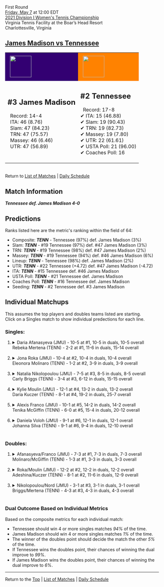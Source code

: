 First Round[](#top)<a name="top"></a>  
[Friday, May 7](../../schedule.md#05-07) at 12:00 EDT  
[2021 Division I Women's Tennis Championship](../index.md)  
Virginia Tennis Facility at the Boar’s Head Resort  
Charlottesville, Virginia  
## [James Madison vs Tennessee](https://www.ncaa.com/game/5833665)  

<table><tr style="background-color: #d9d9d9 !important"><td style="background-color: #330072 !important"><img src="https://www.ncaa.com/sites/default/files/images/logos/schools/j/james-madison.70.png" width="70" height="70" style="padding: 8px;" /></td><td style="background-color: #FF8200 !important"><img src="https://www.ncaa.com/sites/default/files/images/logos/schools/t/tennessee.70.png" width="70" height="70" style="padding: 8px;" /></td></tr><tr>
<td>  

<h2>#3 James Madison</h2>  
&nbsp; Record: 14-4<br>  
&nbsp; ITA: 46 (8.76)<br>  
&nbsp; Slam: 47 (84.23)<br>  
&nbsp; TRN: 47 (75.57)<br>  
&nbsp; Massey: 46 (6.46)<br>  
&nbsp; UTR: 47 (56.89)<br>  
<br>  

</td>
<td>  

<h2>#2 Tennessee</h2>  
&nbsp; Record: 17-8<br>  
&#10004; ITA: 15 (46.88)<br>  
&#10004; Slam: 19 (90.43)<br>  
&#10004; TRN: 19 (82.73)<br>  
&#10004; Massey: 19 (7.80)<br>  
&#10004; UTR: 22 (61.61)<br>  
&#10004; USTA Poll: 21 (96.00)<br>  
&#10004; Coaches Poll: 16<br>  
<br>  

</td>
</tr></table>  


<br>Return to [List of Matches](../index.md) &#124; [Daily Schedule](../../schedule.md#05-07)

## Match Information  
***Tennessee def. James Madison 4-0***  

## Predictions  

Ranks listed here are the metric's ranking within the field of 64:  
- Composite: ***TENN*** - Tennessee (97%) def. James Madison (3%)  
- Slam: ***TENN*** - #19 Tennessee (97%) def. #47 James Madison (3%)  
- TRN: ***TENN*** - #19 Tennessee (98%) def. #47 James Madison (2%)  
- Massey: ***TENN*** - #19 Tennessee (94%) def. #46 James Madison (6%)  
- Lineup: ***TENN*** - Tennessee (98%) def. James Madison (2%)  
- UTR: ***TENN*** - #22 Tennessee (+4.72) def. #47 James Madison (-4.72)  
- ITA: ***TENN*** - #15 Tennessee def. #46 James Madison  
- USTA Poll: ***TENN*** - #21 Tennessee def. James Madison  
- Coaches Poll: ***TENN*** - #16 Tennessee def. James Madison  
- Seeding: ***TENN*** - #2 Tennessee def. #3 James Madison  

## Individual Matchups  
This assumes the top players and doubles teams listed are starting.  
Click on a Singles match to show individual predections for each line.  

### Singles:  

<ol>
<li><details>
<summary markdown="span">Daria Afanasyeva (JMU) - 10-5 at #1, 10-5 in duals, 10-5 overall<br>Rebeka Mertena (TENN) - 2-2 at #1, 11-6 in duals, 15-14 overall</summary>
<h4>Predictions</h4><ul>
<li>Composite: <b><i>TENN</i></b> - Mertena (73%) def. Afanasyeva (27%)</li>  
<li>Slam: <b><i>TENN</i></b> - Mertena (61%) def. Afanasyeva (39%)</li>  
<li>TRN: <b><i>TENN</i></b> - Mertena (66%) def. Afanasyeva (34%)</li>  
<li>Massey: <b><i>TENN</i></b> - Mertena (72%) def. Afanasyeva (28%)</li>  
<li>UTR: <b><i>TENN</i></b> - Mertena (91%) def. Afanasyeva (9%)</li>  
<li>ITA: <b><i>TENN</i></b> - Mertena (7.45) def. Afanasyeva (2.51)</li>  
</ul>
</details>&nbsp;</li>
<li><details>
<summary markdown="span">Jona Roka (JMU) - 10-4 at #2, 10-4 in duals, 10-4 overall<br>Eleonora Molinaro (TENN) - 1-2 at #2, 3-9 in duals, 3-9 overall</summary>
<h4>Predictions</h4><ul>
<li>Composite: <b><i>TENN</i></b> - Molinaro (81%) def. Roka (19%)</li>  
<li>Slam: <b><i>TENN</i></b> - Molinaro (86%) def. Roka (14%)</li>  
<li>TRN: <b><i>TENN</i></b> - Molinaro (83%) def. Roka (17%)</li>  
<li>Massey: <b><i>TENN</i></b> - Molinaro (63%) def. Roka (37%)</li>  
<li>UTR: <b><i>TENN</i></b> - Molinaro (92%) def. Roka (8%)</li>  
<li>ITA: <b><i>TENN</i></b> - Molinaro (5.46) def. Roka (2.41)</li>  
</ul>
</details>&nbsp;</li>
<li><details>
<summary markdown="span">Natalia Nikolopoulou (JMU) - 7-5 at #3, 8-5 in duals, 8-5 overall<br>Carly Briggs (TENN) - 3-4 at #3, 6-12 in duals, 15-15 overall</summary>
<h4>Predictions</h4><ul>
<li>Composite: <b><i>TENN</i></b> - Briggs (93%) def. Nikolopoulou (7%)</li>  
<li>Slam: <b><i>TENN</i></b> - Briggs (95%) def. Nikolopoulou (5%)</li>  
<li>TRN: <b><i>TENN</i></b> - Briggs (94%) def. Nikolopoulou (6%)</li>  
<li>Massey: <b><i>TENN</i></b> - Briggs (88%) def. Nikolopoulou (12%)</li>  
<li>UTR: <b><i>TENN</i></b> - Briggs (95%) def. Nikolopoulou (5%)</li>  
<li>ITA: <b><i>TENN</i></b> - Briggs (8.89) def. Nikolopoulou (2.10)</li>  
</ul>
</details>&nbsp;</li>
<li><details>
<summary markdown="span">Kylie Moulin (JMU) - 12-1 at #4, 13-2 in duals, 13-2 overall<br>Daria Kuczer (TENN) - 8-1 at #4, 19-2 in duals, 25-7 overall</summary>
<h4>Predictions</h4><ul>
<li>Composite: <b><i>TENN</i></b> - Kuczer (88%) def. Moulin (12%)</li>  
<li>Slam: <b><i>TENN</i></b> - Kuczer (89%) def. Moulin (11%)</li>  
<li>TRN: <b><i>TENN</i></b> - Kuczer (90%) def. Moulin (10%)</li>  
<li>Massey: <b><i>TENN</i></b> - Kuczer (82%) def. Moulin (18%)</li>  
<li>UTR: <b><i>TENN</i></b> - Kuczer (91%) def. Moulin (9%)</li>  
<li>ITA: <b><i>TENN</i></b> - Kuczer (3.41) def. Moulin (3.15)</li>  
</ul>
</details>&nbsp;</li>
<li><details>
<summary markdown="span">Alexis Franco (JMU) - 10-1 at #5, 14-2 in duals, 14-2 overall<br>Tenika McGiffin (TENN) - 6-0 at #5, 15-4 in duals, 20-12 overall</summary>
<h4>Predictions</h4><ul>
<li>Composite: <b><i>TENN</i></b> - McGiffin (80%) def. Franco (20%)</li>  
<li>Slam: <b><i>TENN</i></b> - McGiffin (85%) def. Franco (15%)</li>  
<li>TRN: <b><i>TENN</i></b> - McGiffin (78%) def. Franco (22%)</li>  
<li>Massey: <b><i>TENN</i></b> - McGiffin (67%) def. Franco (33%)</li>  
<li>UTR: <b><i>TENN</i></b> - McGiffin (88%) def. Franco (12%)</li>  
<li>ITA: <b><i>JMU</i></b> - Franco (3.01) def. McGiffin (1.61)</li>  
</ul>
</details>&nbsp;</li>
<li><details>
<summary markdown="span">Daniela Voloh (JMU) - 9-1 at #6, 12-1 in duals, 12-1 overall<br>Johanna Silva (TENN) - 9-1 at #6, 9-4 in duals, 12-10 overall</summary>
<h4>Predictions</h4><ul>
<li>Composite: <b><i>TENN</i></b> - Silva (85%) def. Voloh (15%)</li>  
<li>Slam: <b><i>TENN</i></b> - Silva (89%) def. Voloh (11%)</li>  
<li>TRN: <b><i>TENN</i></b> - Silva (85%) def. Voloh (15%)</li>  
<li>Massey: <b><i>TENN</i></b> - Silva (81%) def. Voloh (19%)</li>  
<li>UTR: <b><i>TENN</i></b> - Silva (86%) def. Voloh (14%)</li>  
<li>ITA: <b><i>JMU</i></b> - Voloh (3.50) def. Silva (1.85)</li>  
</ul>
</details>&nbsp;</li>
</ol>

### Doubles:  

<ol>
<li><details>
<summary markdown="span">Afanasyeva/Franco (JMU) - 7-3 at #1, 7-3 in duals, 7-3 overall<br>Molinaro/McGiffin (TENN) - 1-3 at #1, 3-3 in duals, 3-3 overall</summary>
<br>Sorry, we don't have any metrics for this match
</details>&nbsp;</li>
<li><details>
<summary markdown="span">Roka/Moulin (JMU) - 12-2 at #2, 12-2 in duals, 12-2 overall<br>Adeshina/Kuczer (TENN) - 8-1 at #2, 11-6 in duals, 12-9 overall</summary>
<br>Sorry, we don't have any metrics for this match
</details>&nbsp;</li>
<li><details>
<summary markdown="span">Nikolopoulou/Nord (JMU) - 3-1 at #3, 3-1 in duals, 3-1 overall<br>Briggs/Mertena (TENN) - 4-3 at #3, 4-3 in duals, 4-3 overall</summary>
<br>Sorry, we don't have any metrics for this match
</details>&nbsp;</li>
</ol>

### Dual Outcome Based on Individual Metrics  
  
Based on the composite metrics for each individual match:  
- Tennessee should win 4 or more singles matches *94%* of the time.  
- James Madison should win 4 or more singles matches *1%* of the time.  
- The winner of the doubles point should decide the match the other *5%* of the time.  
- If Tennessee wins the doubles point, their chances of winning the dual improve to *99%*.  
- If James Madison wins the doubles point, their chances of winning the dual improve to *6%*.  
  
------

Return to the [Top](#top) &#124; [List of Matches](../index.md) &#124; [Daily Schedule](../../schedule.md#05-07)  

